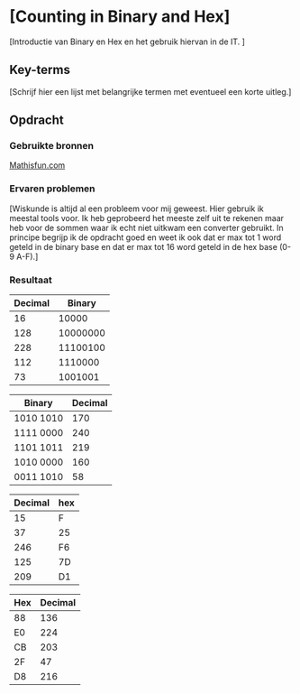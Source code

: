 # [Counting in Binary and Hex]
[Introductie van Binary en Hex en het gebruik hiervan in de IT. ]

## Key-terms
[Schrijf hier een lijst met belangrijke termen met eventueel een korte uitleg.]

## Opdracht
### Gebruikte bronnen
[Mathisfun.com](https://www.mathsisfun.com/numbers/bases.html)  


### Ervaren problemen
[Wiskunde is altijd al een probleem voor mij geweest. Hier gebruik ik meestal tools voor. Ik heb geprobeerd het meeste zelf uit te rekenen maar heb voor de sommen waar ik echt niet uitkwam een converter gebruikt. In principe begrijp ik de opdracht goed en weet ik ook dat er max tot 1 word geteld in de binary base en dat er max tot 16 word geteld in de hex base (0-9 A-F).]

### Resultaat
| Decimal | Binary |
----------|----------
16        |10000
128       |10000000
228       |11100100
112       |1110000
73        |1001001
 
| Binary  | Decimal |
----------|----------
1010 1010 | 170
1111 0000 | 240
1101 1011 | 219
1010 0000 | 160
0011 1010 | 58

| Decimal | hex |
----------|----------
15        |   F
37        |   25
246       |   F6
125       |   7D
209       |   D1

| Hex     | Decimal |
----------|----------
88        |   136
E0        |   224
CB        |   203
2F        |   47
D8        |   216